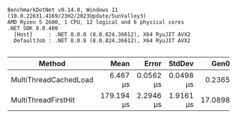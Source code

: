 ```

BenchmarkDotNet v0.14.0, Windows 11 (10.0.22631.4169/23H2/2023Update/SunValley3)
AMD Ryzen 5 2600, 1 CPU, 12 logical and 6 physical cores
.NET SDK 8.0.400
  [Host]     : .NET 8.0.8 (8.0.824.36612), X64 RyuJIT AVX2
  DefaultJob : .NET 8.0.8 (8.0.824.36612), X64 RyuJIT AVX2


```
| Method                | Mean       | Error     | StdDev    | Gen0    | Allocated |
|---------------------- |-----------:|----------:|----------:|--------:|----------:|
| MultiThreadCachedLoad |   6.467 μs | 0.0562 μs | 0.0498 μs |  0.2365 |    1008 B |
| MultiThreadFirstHit   | 179.194 μs | 2.2946 μs | 1.9161 μs | 17.0898 |   68564 B |
